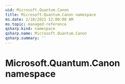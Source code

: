 ```yaml
---
uid: Microsoft.Quantum.Canon
title: Microsoft.Quantum.Canon namespace
ms.date: 2/10/2021 12:00:00 AM
ms.topic: managed-reference
qsharp.kind: namespace
qsharp.name: Microsoft.Quantum.Canon
qsharp.summary: ''
---
```


# Microsoft.Quantum.Canon namespace



